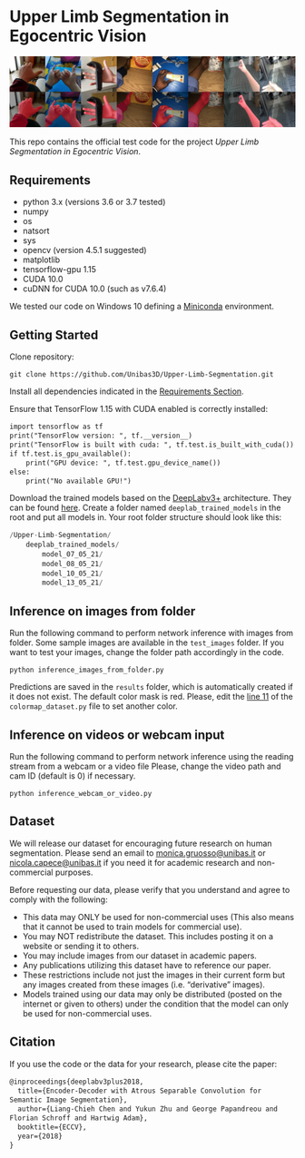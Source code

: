 # Upper Limb Segmentation in Egocentric Vision

![teaser](teaser.png)

This repo contains the official test code for the project _Upper Limb Segmentation in Egocentric Vision_.

## Requirements
- python 3.x (versions 3.6 or 3.7 tested)
- numpy
- os
- natsort
- sys
- opencv (version 4.5.1 suggested)
- matplotlib
- tensorflow-gpu 1.15
- CUDA 10.0 
- cuDNN for CUDA 10.0 (such as v7.6.4)

We tested our code on Windows 10 defining a [Miniconda](https://docs.conda.io/en/latest/miniconda.html) environment.

## Getting Started
Clone repository:
```
git clone https://github.com/Unibas3D/Upper-Limb-Segmentation.git
```
Install all dependencies indicated in the [Requirements Section](#requirements).

Ensure that TensorFlow 1.15 with CUDA enabled is correctly installed:
```
import tensorflow as tf
print("TensorFlow version: ", tf.__version__)
print("TensorFlow is built with cuda: ", tf.test.is_built_with_cuda())
if tf.test.is_gpu_available():
    print("GPU device: ", tf.test.gpu_device_name())
else:
    print("No available GPU!")
```

Download the trained models based on the [DeepLabv3+](https://arxiv.org/pdf/1802.02611.pdf) architecture. They can be found [here](http://193.204.19.174:8080/share.cgi?ssid=0o0miPs). Create a folder named `deeplab_trained_models` in the root and put all models in. Your root folder structure should look like this:
~~~~~~~~~~~~~~~~~~~~~~~~~~~~~~~~~~~~~ C
/Upper-Limb-Segmentation/
    deeplab_trained_models/
        model_07_05_21/
        model_08_05_21/
        model_10_05_21/
        model_13_05_21/
~~~~~~~~~~~~~~~~~~~~~~~~~~~~~~~~~~~~~

## Inference on images from folder
Run the following command to perform network inference with images from folder. Some sample images are available in the `test_images` folder.
If you want to test your images, change the folder path accordingly in the code.
```
python inference_images_from_folder.py
```
Predictions are saved in the `results` folder, which is automatically created if it does not exist.
The default color mask is red. Please, edit the [line 11](https://github.com/Unibas3D/Upper-Limb-Segmentation/blob/966be7448555870b9a9466d9db06da6601a61a88/dataset_colormap.py#L11) of the `colormap_dataset.py` file to set another color. 

## Inference on videos or webcam input
Run the following command to perform network inference using the reading stream from a webcam or a video file
Please, change the video path and cam ID (default is 0) if necessary.
```
python inference_webcam_or_video.py
```

## Dataset
We will release our dataset for encouraging future research on human segmentation. 
Please send an email to monica.gruosso@unibas.it or nicola.capece@unibas.it if you need it for academic research and non-commercial purposes.

Before requesting our data, please verify that you understand and agree to comply with the following:
- This data may ONLY be used for non-commercial uses (This also means that it cannot be used to train models for commercial use).
- You may NOT redistribute the dataset. This includes posting it on a website or sending it to others.
- You may include images from our dataset in academic papers.
- Any publications utilizing this dataset have to reference our paper.
- These restrictions include not just the images in their current form but any images created from these images (i.e. “derivative” images).
- Models trained using our data may only be distributed (posted on the internet or given to others) under the condition that the model can only be used for non-commercial uses.

## Citation
If you use the code or the data for your research, please cite the paper:

```
@inproceedings{deeplabv3plus2018,
  title={Encoder-Decoder with Atrous Separable Convolution for Semantic Image Segmentation},
  author={Liang-Chieh Chen and Yukun Zhu and George Papandreou and Florian Schroff and Hartwig Adam},
  booktitle={ECCV},
  year={2018}
}
```

